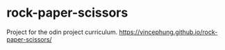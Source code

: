 # rock-paper-scissors
Project for the odin project curriculum.
https://vincephung.github.io/rock-paper-scissors/

